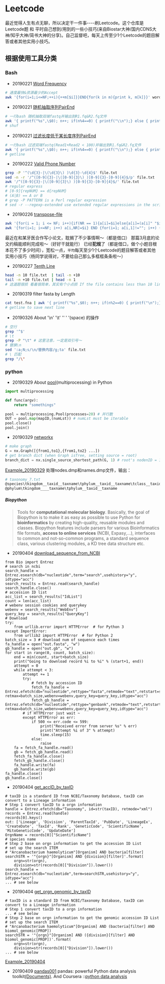 # Leetcode
最近觉得人生有点无聊，所以决定干一件事----刷Leetcode。这个仓库是Leetcode题 和 平时自己想到/用到的一些小技巧(来自Biostar大神/国内CDNS大神/知乎大神/简书大神的分享)。自己监督吧，每天上传至少1个Leetcode的题目解答或者其他实用小技巧。

## 根据使用工具分类
### Bash
- 20190221 [Word Frequency](https://leetcode.com/problems/word-frequency/)
```bash
# 速度最快&资源最少的Accept
awk '{for(i=1;i<=NF;++i){++m[$i]}}END{for(k in m){print k, m[k]}}' words.txt | sort -nr -k 2
```
- 20190221 [随机抽取序列PairEnd]()
```bash
# 一行bash 随机抽取双端fastq并输出到R1.fq&R2.fq文件
awk '{ printf("%s",\$0); n++; if(n%4==0) { printf("\\n");} else { printf("\\t\\t");} }' | shuf | head -n $extCont | sed 's/\\t\\t/\\n/g' | awk -F "\\t" '{print \$1 > "R1.fq"; print \$2 > "R2.fq"}'
# shuf
```
- 20190221 [过滤长度低于某长度序列PairEnd]()
```bash
# 一行bash 过滤双端fastq(Read1+Read2 < 100)并输出到R1.fq&R2.fq文件
awk '{ printf("%s",\$0); n++; if(n%4==0) { printf("\\n");} else { printf("\\t\\t");} }' | sed 's/\\t\\t/\\n/g' | awk 'NR%4==1{a=\$0;{getline b; getline c; getline d; if(length(b) > $Lenthrd){print a"\\n"b"\\n"c"\\n"d}}}' | awk -F "\\t" '{print \$1 > "R1.fq"; print \$2 > "R2.fq"}'
# getline
``` 
- 20190222 [Valid Phone Number](https://leetcode.com/problems/valid-phone-numbers/)
```bash
grep -P '^(\d{3}-|\(\d{3}\) )\d{3}-\d{4}$' file.txt
sed -n -r '/^([0-9]{3}-|\([0-9]{3}\) )[0-9]{3}-[0-9]{4}$/p' file.txt
awk '/^([0-9]{3}-|\([0-9]{3}\) )[0-9]{3}-[0-9]{4}$/' file.txt
# regular express
# [0-9]{repNUM} == d{repNUM}
# (A|B) == A or B
# grep -P PATTERN is a Perl regular expression
# sed -r --regexp-extended use extended regular expressions in the script.
```

- 20190226 [transpose-file](https://leetcode.com/problems/transpose-file/)
```bash
awk '{for(i = 1; i <= NF; i++){if(NR == 1){a[i]=$i}else{a[i]=(a[i]" "$i)}}}END{for(i in a){print a[i]}}' file.txt
awk '{for(i=1; i<=NF; i++) a[i,NR]=$i} END {for(i=1; a[i,1]!=""; i++) {for(j=1; j<NR; j++) printf a[i,j] " "; print a[i,NR]}}' file.txt
```

最近在和某牙医合作写小论文，耽搁了不少事情啊～（都是借口）
那篇3月底的论文约稿能顺利完成啦～（好好干就能行）
已经**犯规**了（都是借口，做个小题目根本花不了多少时间），宽松一点，``平均``每天至少1个Leetcode的题目解答或者其他实用小技巧（杨同学说得对，不要给自己那么多框框条条啦～）

- 20190227 [Tenth Line](https://leetcode.com/problems/tenth-line/)
```bash
head -n 10 file.txt  | tail -n +10
tail -n +10 file.txt | head -n 1
# 这道题很损 看着很简单，其实有个小点损 If the file contains less than 10 lines
```

- 20190319 filter fasta by Length
```bash
cat test.fna | awk '{ printf("%s",$0); n++; if(n%2==0) { printf("\n");} else { printf("\t\t");} }' | sed 's/\t\t/\n/g' | awk 'NR%2==1{a=$0;{getline b; if(length(b) > 100){print a"\n"b}}}' > test_len100.fna
# getline to save next line
```

- 20190326 About '\n' '\t' '\' ' '(space) 的操作
```bash
# 空行
grep '^$'
# \t
grep -P "\t" # 这里注意，一定是双引号～
# 替换\n
sed ':a;N;s/\n/替换内容/g;ta' file.txt
# \ 匹配
grep "/\"
```
### python
- 20190329 About [pool](https://docs.python.org/2/library/multiprocessing.html)(multiprocessing) in Python
```python
import multiprocessing

def func(argv):
    return "somethings"
    
pool = multiprocessing.Pool(processes=20) # 并行数
OUT = pool.map(mapID,(numLst)) # numLst must be iterable
pool.close()
pool.join()
```
- 20190329 [networkx](https://networkx.github.io/documentation/stable/_downloads/networkx_reference.pdf) 
```python
# make graph
G = nx.Graph([{from1,to1},{from1,to2} ...])
# get branch dict (when Graph isTree, setting source = root)
branch_dict = nx.single_source_shortest_path(G, 1) # root's nodenID = 1 in G
```
[Example_20190329](https://github.com/KidultXJT/Leetcode/blob/master/20190329.py) 处理nodes.dmp和names.dmp文件，输出：
```bash
# taxonomy_7.txt
@species\tkingdom__taxid__taxname\tphylum__taxid__taxname\tclass__taxid__taxname\torder__taxid__taxname\tfamily__taxid__taxname\tgenus__taxid__taxname\tspecies__taxid__taxname
@phylum\tkingdom____taxname\tphylum__taxid__taxname
```

##### Biopython
> Tools for **computational molecular biology**. Basically, the goal of Biopython is to make it as easy as possible to use Python for **bioinformatics** by creating high-quality, reusable modules and classes. Biopython features include parsers for various Bioinformatics file formats, **access to online services** (NCBI, Expasy,...), interfaces to common and not-so-common programs, a standard sequence class, various clustering modules, a KD tree data structure etc. 

- 20190404 [download_sequence_from_NCBI](biopython.org/DIST/docs/tutorial/Tutorial.html)
```
from Bio import Entrez
# search in ncbi
search_handle = Entrez.esearch(db="nucleotide",term="search",usehistory="y", idtype="acc")
search_results = Entrez.read(search_handle)
search_handle.close()
# accession ID list
acc_list = search_results["IdList"]
count = len(acc_list)
# webenv session cookies and querykey
webenv = search_results["WebEnv"]
query_key = search_results["QueryKey"]
# Download
try:
    from urllib.error import HTTPError  # for Python 3
except ImportError:
    from urllib2 import HTTPError  # for Python 2
batch_size = 3 # download num of sequence each times
fa_handle = open("out.fasta", "w")
gb_handle = open("out.gb", "w")
for start in range(0, count, batch_size):
    end = min(count, start+batch_size)
    print("Going to download record %i to %i" % (start+1, end))
    attempt = 0
    while attempt < 3:
        attempt += 1
        try:
            # fetch by accession ID
            fetch_fa_handle = Entrez.efetch(db="nucleotide",rettype="fasta",retmode="text",retstart=start, retmax=batch_size,webenv=webenv,query_key=query_key,idtype="acc")
            fetch_gb_handle = Entrez.efetch(db="nucleotide",rettype="genbank",retmode="text",retstart=start, retmax=batch_size,webenv=webenv,query_key=query_key,idtype="acc")
        # if HTTPError just wait ~
        except HTTPError as err:
            if 500 <= err.code <= 599:
                print("Received error from server %s" % err)
                print("Attempt %i of 3" % attempt)
                time.sleep(15)
            else:
                raise
    fa = fetch_fa_handle.read()
    gb = fetch_gb_handle.read()
    fetch_fa_handle.close()
    fetch_gb_handle.close()
    fa_handle.write(fa)
    gb_handle.write(gb)
fa_handle.close()
gb_handle.close()
```
- 20190404 [get_accID_by_taxID](biopython.org/DIST/docs/tutorial/Tutorial.html)
```
# taxID is a standard ID from NCBI/Taxonomy Database, taxID can convert to a Lineage information
# Step 1 convert taxID to a orgn information
handle = Entrez.efetch(db="Taxonomy", id=str(taxID), retmode="xml")
records = Entrez.read(handle)
records[0].keys()
out: ['Lineage', 'Division', 'ParentTaxId', 'PubDate', 'LineageEx', 'CreateDate', 'TaxId', 'Rank', 'GeneticCode', 'ScientificName', 'MitoGeneticCode', 'UpdateDate']
OrgnName = records[0]["ScientificName"]
# species name
# Step 2 base on orgn information to get the accession ID List
# set up the search ITEM
# "Arcanobacterium haemolyticum"[Organism] AND bacteria[filter]
searchSTR = '"{orgn}"[Organism] AND {division}[filter]'.format(
    orgn=str(orgn),
    division=str(records[0]["Division"]).lower())
search_handle = Entrez.esearch(db="nucleotide",term=searchSTR,usehistory="y", idtype="acc")
... # see below
```
- 20190404 [get_orgn_genomic_by_taxID](biopython.org/DIST/docs/tutorial/Tutorial.html)
```
# taxID is a standard ID from NCBI/Taxonomy Database, taxID can convert to a Lineage information
# Step 1 convert taxID to a orgn information
... # see below
# Step 2 base on orgn information to get the genomic accession ID List
# set up the search ITEM
# "Arcanobacterium haemolyticum"[Organism] AND (bacteria[filter] AND biomol_genomic[PROP])
searchSTR = '"{orgn}"[Organism] AND ({division}[filter] AND biomol_genomic[PROP])'.format(
    orgn=str(orgn),
    division=str(records[0]["Division"]).lower())
... # see below
```
[Example_20190404](https://github.com/KidultXJT/Leetcode/blob/master/20190404.py)

- 20190409 [pandas001](http://pandas.pydata.org/)
pandas: powerful Python data analysis toolkit[(Documents)](http://pandas.pydata.org/pandas-docs/stable/). And Coursera ::[python data analysis](https://www.coursera.org/learn/python-data-analysis)

